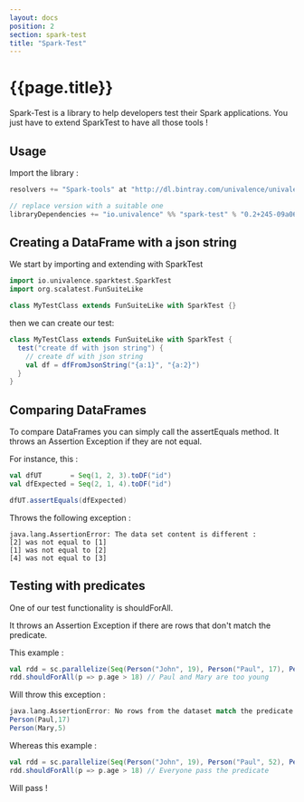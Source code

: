 ```yaml
---
layout: docs
position: 2
section: spark-test
title: "Spark-Test"
---
```


# {{page.title}}

Spark-Test is a library to help developers test their Spark applications. You just have to extend SparkTest to have all those tools !

## Usage
Import the library :
```scala
resolvers += "Spark-tools" at "http://dl.bintray.com/univalence/univalence-jvm"

// replace version with a suitable one
libraryDependencies += "io.univalence" %% "spark-test" % "0.2+245-09a064d9" % Test
```

## Creating a DataFrame with a json string

We start by importing and extending with SparkTest
```scala
import io.univalence.sparktest.SparkTest
import org.scalatest.FunSuiteLike

class MyTestClass extends FunSuiteLike with SparkTest {}
```

then we can create our test:
```scala
class MyTestClass extends FunSuiteLike with SparkTest {
  test("create df with json string") {
    // create df with json string
    val df = dfFromJsonString("{a:1}", "{a:2}")
  }
}
```

## Comparing DataFrames
To compare DataFrames you can simply call the assertEquals method. It throws an Assertion Exception if they are not equal.

For instance, this :
```scala
val dfUT       = Seq(1, 2, 3).toDF("id")
val dfExpected = Seq(2, 1, 4).toDF("id")

dfUT.assertEquals(dfExpected)
```
Throws the following exception :
```
java.lang.AssertionError: The data set content is different :
[2] was not equal to [1]
[1] was not equal to [2]
[4] was not equal to [3]
```

## Testing with predicates

One of our test functionality is shouldForAll.

It throws an Assertion Exception if there are rows that don't match the predicate.

This example :
```scala
val rdd = sc.parallelize(Seq(Person("John", 19), Person("Paul", 17), Person("Emilie", 25), Person("Mary", 5)))
rdd.shouldForAll(p => p.age > 18) // Paul and Mary are too young
```

Will throw this exception :
```scala
java.lang.AssertionError: No rows from the dataset match the predicate. Rows not matching the predicate :
Person(Paul,17) 
Person(Mary,5)
```

Whereas this example :
```scala
val rdd = sc.parallelize(Seq(Person("John", 19), Person("Paul", 52), Person("Emilie", 25), Person("Mary", 83)))
rdd.shouldForAll(p => p.age > 18) // Everyone pass the predicate
```
Will pass !